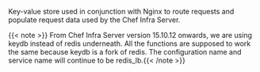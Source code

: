 Key-value store used in conjunction with Nginx to route requests and
populate request data used by the Chef Infra Server.

{{< note >}} From Chef Infra Server version 15.10.12 onwards, we are using keydb instead of redis underneath. All the functions are supposed to work the same because keydb is a fork of redis. The configuration name and service name will continue to be redis_lb.{{< /note >}}
